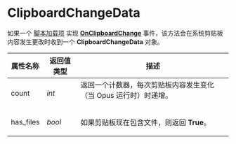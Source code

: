 # ClipboardChangeData

如果一个 [脚本加载项](/Manual/scripting/script_add-ins/README.zh.md) 实现 **[OnClipboardChange](../scripting_events/onclipboardchange.zh.md)** 事件，该方法会在系统剪贴板内容发生更改时收到一个 **ClipboardChangeData** 对象。

<table>
<thead><tr><th>
属性名称</th><th>
返回值类型</th><th>
描述
</th></tr></thead><tbody><tr><td>
count</td><td>

*int*</td><td>
返回一个计数器，每次剪贴板内容发生变化（当 Opus 运行时）时递增。
</td></tr><tr><td>
has_files</td><td>

*bool*</td><td>

如果剪贴板现在包含文件，则返回 **True**。
</td></tr></tbody>
</table>